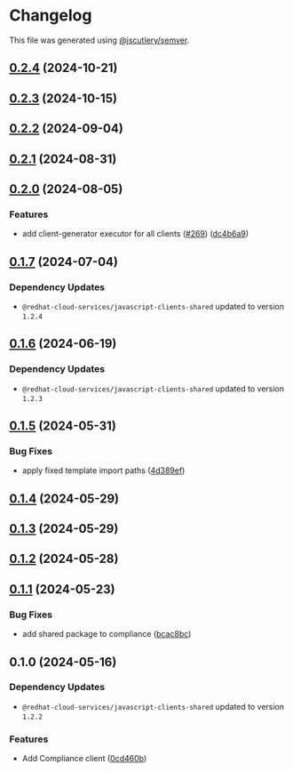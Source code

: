 # Changelog

This file was generated using [@jscutlery/semver](https://github.com/jscutlery/semver).

## [0.2.4](https://github.com/RedHatInsights/javascript-clients/compare/@redhat-cloud-services/compliance-client-0.2.3...@redhat-cloud-services/compliance-client-0.2.4) (2024-10-21)

## [0.2.3](https://github.com/RedHatInsights/javascript-clients/compare/@redhat-cloud-services/compliance-client-0.2.2...@redhat-cloud-services/compliance-client-0.2.3) (2024-10-15)

## [0.2.2](https://github.com/RedHatInsights/javascript-clients/compare/@redhat-cloud-services/compliance-client-0.2.1...@redhat-cloud-services/compliance-client-0.2.2) (2024-09-04)

## [0.2.1](https://github.com/RedHatInsights/javascript-clients/compare/@redhat-cloud-services/compliance-client-0.2.0...@redhat-cloud-services/compliance-client-0.2.1) (2024-08-31)

## [0.2.0](https://github.com/RedHatInsights/javascript-clients/compare/@redhat-cloud-services/compliance-client-0.1.7...@redhat-cloud-services/compliance-client-0.2.0) (2024-08-05)


### Features

* add client-generator executor for all clients ([#269](https://github.com/RedHatInsights/javascript-clients/issues/269)) ([dc4b6a9](https://github.com/RedHatInsights/javascript-clients/commit/dc4b6a91dd47e5407812157f0b8efde22eb22ef1))

## [0.1.7](https://github.com/RedHatInsights/javascript-clients/compare/@redhat-cloud-services/compliance-client-0.1.6...@redhat-cloud-services/compliance-client-0.1.7) (2024-07-04)

### Dependency Updates

* `@redhat-cloud-services/javascript-clients-shared` updated to version `1.2.4`
## [0.1.6](https://github.com/RedHatInsights/javascript-clients/compare/@redhat-cloud-services/compliance-client-0.1.5...@redhat-cloud-services/compliance-client-0.1.6) (2024-06-19)

### Dependency Updates

* `@redhat-cloud-services/javascript-clients-shared` updated to version `1.2.3`
## [0.1.5](https://github.com/RedHatInsights/javascript-clients/compare/@redhat-cloud-services/compliance-client-0.1.4...@redhat-cloud-services/compliance-client-0.1.5) (2024-05-31)


### Bug Fixes

* apply fixed template import paths ([4d389ef](https://github.com/RedHatInsights/javascript-clients/commit/4d389ef15abf07a4ac24e6ff6656e39cb9789889))

## [0.1.4](https://github.com/RedHatInsights/javascript-clients/compare/@redhat-cloud-services/compliance-client-0.1.3...@redhat-cloud-services/compliance-client-0.1.4) (2024-05-29)

## [0.1.3](https://github.com/RedHatInsights/javascript-clients/compare/@redhat-cloud-services/compliance-client-0.1.2...@redhat-cloud-services/compliance-client-0.1.3) (2024-05-29)

## [0.1.2](https://github.com/RedHatInsights/javascript-clients/compare/@redhat-cloud-services/compliance-client-0.1.1...@redhat-cloud-services/compliance-client-0.1.2) (2024-05-28)

## [0.1.1](https://github.com/RedHatInsights/javascript-clients/compare/@redhat-cloud-services/compliance-client-0.1.0...@redhat-cloud-services/compliance-client-0.1.1) (2024-05-23)


### Bug Fixes

* add shared package to compliance ([bcac8bc](https://github.com/RedHatInsights/javascript-clients/commit/bcac8bc3220cb7f8e2a7947ac86f4f9f9aadf5d7))

## 0.1.0 (2024-05-16)

### Dependency Updates

* `@redhat-cloud-services/javascript-clients-shared` updated to version `1.2.2`

### Features

* Add Compliance client ([0cd460b](https://github.com/RedHatInsights/javascript-clients/commit/0cd460bffc508754e91ca16711d6806ec60edaa7))
